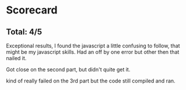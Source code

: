 # Scorecard

## Total: 4/5

Exceptional results, I found the javascript a little confusing to follow, that might be my javascript skills. Had an off by one error but other then that nailed it. 

Got close on the second part, but didn't quite get it.

kind of really failed on the 3rd part but the code still compiled and ran.